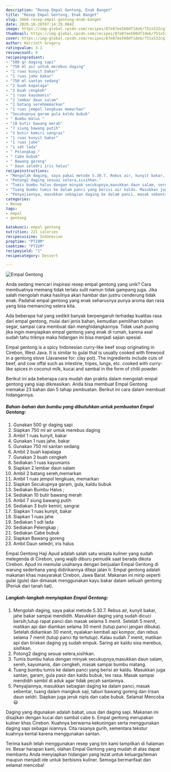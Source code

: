 ```yaml
---
description: "Resep Empal Gentong, Enak Banget"
title: "Resep Empal Gentong, Enak Banget"
slug: 3868-resep-empal-gentong-enak-banget
date: 2020-10-20T07:14:29.004Z
image: https://img-global.cpcdn.com/recipes/87e87ee560df1de6/751x532cq70/empal-gentong-foto-resep-utama.jpg
thumbnail: https://img-global.cpcdn.com/recipes/87e87ee560df1de6/751x532cq70/empal-gentong-foto-resep-utama.jpg
cover: https://img-global.cpcdn.com/recipes/87e87ee560df1de6/751x532cq70/empal-gentong-foto-resep-utama.jpg
author: Harriett Gregory
ratingvalue: 3.1
reviewcount: 9
recipeingredient:
- "500 gr daging sapi"
- "750 ml air untuk merebus daging"
- "1 ruas kunyit bakar"
- "1 ruas jahe bakar"
- "750 ml santan sedang"
- "2 buah kapalaga"
- "2 buah cengkeh"
- "1 ruas kayumanis"
- "2 lembar daun salam"
- "2 batang serehmemarkan"
- "1 ruas jempol lengkuas memarkan"
- "Secukupnya garam gula kaldu bubuk"
- " Bumbu Halus "
- "10 butir bawang merah"
- "7 siung bawang putih"
- "3 butir kemiri sangrai"
- "1 ruas kunyit bakar"
- "1 ruas jahe"
- "1 sdt lada"
- " Pelengkap "
- " Cabe bubuk"
- " Bawang goreng"
- " Daun seledri iris halus"
recipeinstructions:
- "Mengolah daging, saya pakai metode 5.30.7. Rebus air, kunyit bakar, jahe bakar sampai mendidih. Masukkan daging yang sudah dicuci bersih,tutup rapat panci dan masak selama 5 menit. Setelah 5 menit, matikan api dan diamkan selama 30 menit (tutup panci jangan dibuka). Setelah didiamkan 30 menit, nyalakan kembali api kompor, dan rebus selama 7 menit (tutup panci ttp tertutup). Kalau sudah 7 menit, matikan api dan tiriskan daging yg sudah empuk. Saring air kaldu sisa merebus, sisihkan."
- "Potong2 daging sesuai selera,sisihkan."
- "Tumis bumbu halus dengan minyak secukupnya,masukkan daun salam, sereh, kayumanis, dan cengkeh, masak sampai bumbu matang."
- "Tuang bumbu tumis ke dalam panci yang berisi air kaldu. Masukkan juga santan, garam, gula pasir dan kaldu bubuk, tes rasa. Masak sampai mendidih sambil di aduk agar tidak pecah santannya."
- "Penyajiannya, masukkan sebagian daging ke dalam panci, masak sebentar, tuang dalam mangkok saji, taburi bawang goreng dan irisan daun seldri. Siapkan juga jeruk nipis dan cabe bubuk. Selamat Mencoba 😃"
categories:
- Resep
tags:
- empal
- gentong

katakunci: empal gentong 
nutrition: 221 calories
recipecuisine: Indonesian
preptime: "PT29M"
cooktime: "PT32M"
recipeyield: "1"
recipecategory: Dessert

---
```



![Empal Gentong](https://img-global.cpcdn.com/recipes/87e87ee560df1de6/751x532cq70/empal-gentong-foto-resep-utama.jpg)

Anda sedang mencari inspirasi resep empal gentong yang unik? Cara membuatnya memang tidak terlalu sulit namun tidak gampang juga. Jika salah mengolah maka hasilnya akan hambar dan justru cenderung tidak enak. Padahal empal gentong yang enak seharusnya punya aroma dan rasa yang bisa memancing selera kita.

Ada beberapa hal yang sedikit banyak berpengaruh terhadap kualitas rasa dari empal gentong, mulai dari jenis bahan, kemudian pemilihan bahan segar, sampai cara membuat dan menghidangkannya. Tidak usah pusing jika ingin menyiapkan empal gentong yang enak di rumah, karena asal sudah tahu triknya maka hidangan ini bisa menjadi sajian spesial.

Empal gentong is a spicy Indonesian curry-like beef soup originating in Cirebon, West Java. It is similar to gulai that is usually cooked with firewood in a gentong stove (Javanese for: clay pot). The ingredients include cuts of beef, and cow offal such as intestine, tripes, lungs, etc. cooked with curry-like spices in coconut milk, kucai and sambal in the form of chilli powder.


Berikut ini ada beberapa cara mudah dan praktis dalam mengolah empal gentong yang siap dikreasikan. Anda bisa membuat Empal Gentong memakai 23 bahan dan 5 tahap pembuatan. Berikut ini cara dalam membuat hidangannya.

<!--inarticleads1-->

##### Bahan-bahan dan bumbu yang dibutuhkan untuk pembuatan Empal Gentong:

1. Gunakan 500 gr daging sapi
1. Siapkan 750 ml air untuk merebus daging
1. Ambil 1 ruas kunyit, bakar
1. Gunakan 1 ruas jahe, bakar
1. Gunakan 750 ml santan sedang
1. Ambil 2 buah kapalaga
1. Gunakan 2 buah cengkeh
1. Sediakan 1 ruas kayumanis
1. Siapkan 2 lembar daun salam
1. Ambil 2 batang sereh,memarkan
1. Ambil 1 ruas jempol lengkuas, memarkan
1. Siapkan Secukupnya garam, gula, kaldu bubuk
1. Sediakan  Bumbu Halus ;
1. Sediakan 10 butir bawang merah
1. Ambil 7 siung bawang putih
1. Sediakan 3 butir kemiri, sangrai
1. Siapkan 1 ruas kunyit, bakar
1. Siapkan 1 ruas jahe
1. Sediakan 1 sdt lada
1. Sediakan  Pelengkap ;
1. Sediakan  Cabe bubuk
1. Siapkan  Bawang goreng
1. Ambil  Daun seledri, iris halus


Empal Gentong Haji Apud adalah salah satu wisata kuliner yang sudah melegenda di Cirebon, yang wajib diburu pemudik saat berada dikota Cirebon. Apud ini memulai usahanya dengan berjualan Empal Gentong di warung sederhana yang didirikannya ditepi jalan Ir. Empal gentong adalah makanan khas masyarakat Cirebon, Jawa Barat. Makanan ini mirip seperti gulai (gule) dan dimasak menggunakan kayu bakar dalam sebuah gentong (Periuk dari tanah liat). 

<!--inarticleads2-->

##### Langkah-langkah menyiapkan Empal Gentong:

1. Mengolah daging, saya pakai metode 5.30.7. Rebus air, kunyit bakar, jahe bakar sampai mendidih. Masukkan daging yang sudah dicuci bersih,tutup rapat panci dan masak selama 5 menit. Setelah 5 menit, matikan api dan diamkan selama 30 menit (tutup panci jangan dibuka). Setelah didiamkan 30 menit, nyalakan kembali api kompor, dan rebus selama 7 menit (tutup panci ttp tertutup). Kalau sudah 7 menit, matikan api dan tiriskan daging yg sudah empuk. Saring air kaldu sisa merebus, sisihkan.
1. Potong2 daging sesuai selera,sisihkan.
1. Tumis bumbu halus dengan minyak secukupnya,masukkan daun salam, sereh, kayumanis, dan cengkeh, masak sampai bumbu matang.
1. Tuang bumbu tumis ke dalam panci yang berisi air kaldu. Masukkan juga santan, garam, gula pasir dan kaldu bubuk, tes rasa. Masak sampai mendidih sambil di aduk agar tidak pecah santannya.
1. Penyajiannya, masukkan sebagian daging ke dalam panci, masak sebentar, tuang dalam mangkok saji, taburi bawang goreng dan irisan daun seldri. Siapkan juga jeruk nipis dan cabe bubuk. Selamat Mencoba 😃


Daging yang digunakan adalah babat, usus dan daging sapi. Makanan ini disajikan dengan kucai dan sambal cabe b. Empal gentong merupakan kuliner khas Cirebon. Kuahnya berwarna kekuningan serta menggunakan daging sapi sebagai isiannya. Cita rasanya gurih, sementara tekstur kuahnya kental karena menggunakan santan. 

Terima kasih telah menggunakan resep yang tim kami tampilkan di halaman ini. Besar harapan kami, olahan Empal Gentong yang mudah di atas dapat membantu Anda menyiapkan hidangan yang lezat untuk keluarga/teman maupun menjadi ide untuk berbisnis kuliner. Semoga bermanfaat dan selamat mencoba!
